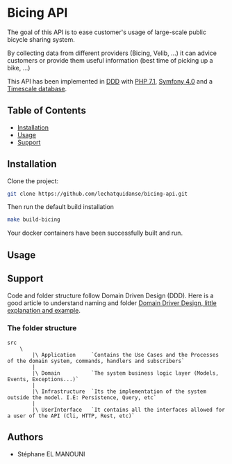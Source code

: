 # Bicing API

The goal of this API is to ease customer's usage of large-scale public bicycle sharing system.

By collecting data from different providers (Bicing, Velib, ...) it can advice customers or provide them useful information (best time of picking up a bike, ...)

This API has been implemented in [DDD][wiki-DDD] with [PHP 7.1][PHP], [Symfony 4.0][symfony] and a [Timescale database][timescale].


## Table of Contents

- [Installation](#installation)
- [Usage](#usage)
- [Support](#support)

## Installation

Clone the project:
```bash
git clone https://github.com/lechatquidanse/bicing-api.git
```

Then run the default build installation

```bash
make build-bicing
```

Your docker containers have been successfully built and run.


## Usage

## Support

Code and folder structure follow Domain Driven Design (DDD).
Here is a good article to understand naming and folder [Domain Driver Design, little explanation and example](https://jorgearco.com/ddd-with-symfony/).

### The folder structure

    src
        \
            |\ Application     `Contains the Use Cases and the Processes of the domain system, commands, handlers and subscribers`
            |
            |\ Domain          `The system business logic layer (Models, Events, Exceptions...)`
            |
            |\ Infrastructure  `Its the implementation of the system outside the model. I.E: Persistence, Query, etc`
            |
            |\ UserInterface   `It contains all the interfaces allowed for a user of the API (Cli, HTTP, Rest, etc)`



[wiki-DDD]: https://en.wikipedia.org/wiki/Domain-driven_design
[PHP]: http://php.net/
[symfony]: http://symfony.com/
[timescale]: http://www.timescale.com/

Authors
-------

* Stéphane EL MANOUNI
